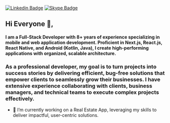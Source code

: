 [![Linkedin Badge](https://img.shields.io/badge/AnilKumar-30302f?style=flat&logo=linkedin)](https://www.linkedin.com/in/anilinclude/)
[![Skype Badge](https://img.shields.io/badge/anilkumar7717-30302f?style=flat&logo=skype)](https://join.skype.com/invite/lABknWepuAeU)

## Hi Everyone 👋,           
#### I am a Full-Stack Developer with 8+ years of experience specializing in mobile and web application development. Proficient in Next.js, React.js, React Native, and Android (Kotlin, Java), I create high-performing applications with organized, scalable architecture.

### As a professional developer, my goal is to turn projects into success stories by delivering efficient, bug-free solutions that empower clients to seamlessly grow their businesses. I have extensive experience collaborating with clients, business managers, and technical teams to execute complex projects effectively.

- 🔭  I’m currently working on a Real Estate App, leveraging my skills to deliver impactful, user-centric solutions.

